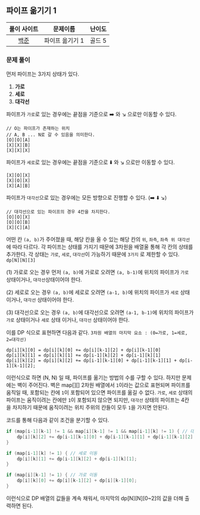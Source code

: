 ## 파이프 옮기기 1

|풀이 사이트|문제이름|난이도|
|:---:|:---:|:---:|
|[백준](https://www.acmicpc.net/problem/17070)|파이프 옮기기 1|골드 5|

### 문제 풀이
먼저 파이프는 3가지 상태가 있다. 
1. **가로**
2. **세로**
3. **대각선**

파이프가 `가로`로 있는 경우에는 끝점을 기준으로 ➡️ 와 ↘️ 으로만 이동할 수 있다.

```
// O는 파이프가 존재하는 위치
// A, B ... N로 갈 수 있음을 의미한다.
[O][O][A]
[X][X][B]
[X][X][X]
```

파이프가 `세로`로 있는 경우에는 끝점을 기준으로 ⬇️ 와 ↘️ 으로만 이동할 수 있다.

```
[X][O][X]
[X][O][X]
[X][A][B]
```

파이프가 `대각선`으로 있는 경우에는 모든 방향으로 진행할 수 있다. (➡️ ⬇️ ↘️)

```
// 대각선으로 있는 파이프의 경우 4칸을 차지한다.
[O][O][X]
[O][O][B]
[X][C][A]
```

어떤 칸 `(a, b)`가 주어졌을 때, 해당 칸을 올 수 있는 해당 칸의 `위`, `좌측`, `좌측 위 대각선`에 따라 다르다. 각 파이프는 상태를 가지기 때문에 3차원을 배열울 통해 각 칸의 상태를 추가한다. 각 상태는 `가로`, `세로`, `대각선`이 가능하기 때문에 `3가지` 로 제한할 수 있다.
`dp[N][N][3]`

(1) 가로로 오는 경우
먼저 `(a, b)`에 가로로 오려면 `(a, b-1)`에 위치의 파이프가 `가로` 상태이거나, `대각선`상태이어야 한다.

(2) 세로로 오는 경우
`(a, b)`에 세로로 오려면 `(a-1, b)`에 위치의 파이프가 `세로` 상태이거나, `대각선` 상태이어야 한다.

(3) 대각선으로 오는 경우
`(a, b)`에 대각선으로 오려면 `(a-1, b-1)`에 위치의 파이프가 `가로` 상태이거나 `세로` 상태 이거나, `대각선` 상태이어야 한다.

이를 DP 식으로 표현하면 다음과 같다. `3차원 배열의 마지막 요소 : (0=가로, 1=세로, 2=대각선)`

```
dp[i][k][0] = dp[i][k][0] += dp[i][k-1][2] + dp[i][k-1][0]
dp[i][k][1] = dp[i][k][1] += dp[i-1][k][2] + dp[i-1][k][1]
dp[i][k][2] = dp[i][k][2] += dp[i-1][k-1][0] + dp[i-1][k-1][1] + dp[i-1][k-1][2];
```

이런식으로 하면 (N, N) 일 때, 파이프를 옮기는 방법의 수를 구할 수 있다. 하지만 문제에는 벽이 주어진다. 벽은 map[][] 2차원 배열에서 `1`이라는 값으로 표현되며 파이프를 움직일 때, 포함되는 칸에 `1`이 포함되어 있으면 파이프를 옮길 수 없다. `가로`, `세로` 상태의 파이프는 움직이려는 칸에만 `1`이 포함되지 않으면 되지만, `대각선` 상태의 파이프는 4칸을 차지하기 때문에 움직이려는 위치 주위의 칸들이 모두 `1`을 가지면 안된다.

코드를 통해 다음과 같이 조건을 분기할 수 있다.


```java
if (map[i-1][k-1] != 1 && map[i][k-1] != 1 && map[i-1][k] != 1) { // 대각선 이동
    dp[i][k][2] += dp[i-1][k-1][0] + dp[i-1][k-1][1] + dp[i-1][k-1][2];
}

if (map[i-1][k] != 1) { // 세로 이동
    dp[i][k][1] += dp[i-1][k][2] + dp[i-1][k][1];
}

if (map[i][k-1] != 1) { // 가로 이동
    dp[i][k][0] += dp[i][k-1][2] + dp[i][k-1][0];
}
```

이런식으로 DP 배열의 값들을 계속 채워서, 마지막의 dp[N][N][0~2]의 값을 더해 출력하면 된다.